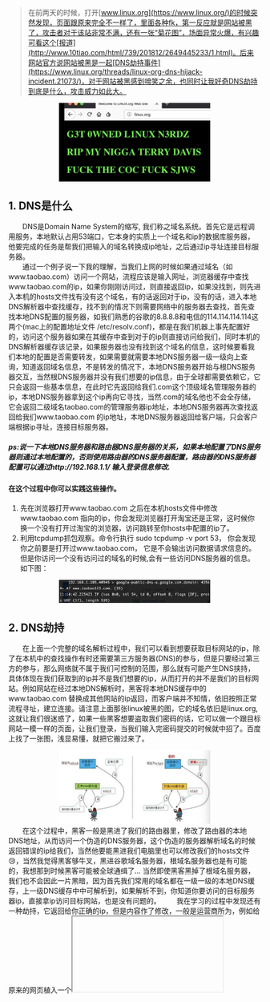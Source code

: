 > 在前两天的时候，打开[www.linux.org](https://www.linux.org/)的时候突然发现，页面跟原来完全不一样了，里面各种fk，第一反应就是网站被黑了，攻击者对于该站非常不满，还有一张“菊花图”，场面异常火爆，有兴趣可看这个[报道](http://www.10tiao.com/html/739/201812/2649445233/1.html)。后来网站官方说网站被黑是一起[DNS劫持事件](https://www.linux.org/threads/linux-org-dns-hijack-incident.21073/)，对于网站被黑感到啼笑之余，也同时让我好奇DNS劫持到底是什么，攻击威力如此大。
<div align=center><img src="https://github.com/FantasyGao/FantasyGao.github.io/blob/master/imgs/20181208_1.jpg" height="40%" width="60%"/></div>

## 1. DNS是什么
&emsp;&emsp;DNS是Domain Name System的缩写, 我们称之域名系统。首先它是远程调用服务，本地默认占用53端口，它本身的实质上一个域名和ip的数据库服务器，他要完成的任务是帮我们把输入的域名转换成ip地址，之后通过ip寻址连接目标服务器。  
&emsp;&emsp;通过一个例子说一下我的理解，当我们上网的时候如果通过域名（如www.taobao.com）访问一个网站，流程应该是输入网址，浏览器缓存中查找www.taobao.com的ip，如果你刚刚访问过，则直接返回ip，如果没找到，则先进入本机的hosts文件找有没有这个域名，有的话返回对于ip，没有的话，进入本地DNS解析器中查找缓存，找不到的情况下则需要网络中的服务器去查找，首先查找本地DNS配置的服务器，如我们熟悉的谷歌的8.8.8.8和电信的114.114.114.114这两个(mac上的配置地址文件 /etc/resolv.conf)，都是在我们机器上事先配置好的，访问这个服务器如果在其缓存中查到对于的ip则直接访问给我们，同时本机的DNS解析器缓存该记录，如果服务器也没有找到这个域名的信息，这时候要看我们本地的配置是否需要转发，如果需要就需要本地DNS服务器一级一级向上查询，知道返回域名信息，不是转发的情况下，本地DNS服务器开始与根DNS服务器交互，当然根DNS服务器并没有我们想要的ip信息，由于全球都需要依赖它，它只会返回一些基本信息，在此时它先返回给我们.com这个顶级域名管理服务器的ip，本地DNS服务器拿到这个ip再向它寻找，当然.com的域名他也不会全存储，它会返回二级域名taobao.com的管理服务器ip地址，本地DNS服务器再次查找返回给我们www.taobao.com 的ip地址，本地DNS服务器返回给客户端，只会客户端根据ip寻址，连接目标服务器。

##### ps:说一下本地DNS服务器和路由器DNS服务器的关系，如果本地配置了DNS服务器则通过本地配置的，否则使用路由器的DNS服务器配置，路由器的DNS服务器配置可以通过http://192.168.1.1/ 输入登录信息修改.

#### 在这个过程中你可以实践这些操作。
1. 先在浏览器打开www.taobao.com 之后在本机hosts文件中修改www.taobao.com 指向的ip，你会发现浏览器打开淘宝还是正常，这时候你换一个没有打开过淘宝的浏览器，访问跳转至你hosts中配置的ip了。
2. 利用tcpdump抓包观察。命令行执行 sudo tcpdump -v port 53， 你会发现你之前要是打开过www.taobao.com， 它是不会输出访问数据请求信息的。但是你访问一个没有访问过的域名的时候,会有一些访问DNS服务器的信息。如下图：
<div align=center><img src="https://github.com/FantasyGao/FantasyGao.github.io/blob/master/imgs/20181208_2.jpg" height="40%" width="60%"/></div>

## 2. DNS劫持
&emsp;&emsp;在上面一个完整的域名解析过程中，我们可以看到想要获取目标网站的ip，除了在本机中的查找操作有时还需要第三方服务器(DNS)的参与，但是只要经过第三方的参与，那么网络就不属于我们可控制的范围，那么就有可能产生DNS挟持，具体体现在我们获取到的ip并不是我们想要的ip，从而打开的并不是我们的目标网站。例如网站在经过本地DNS解析时，黑客将本地DNS缓存中的www.taobao.com 替换成其他网站的ip返回，而客户端并不知情，依旧按照正常流程寻址，建立连接。请注意上面那张linux被黑的图，它的域名依旧是linux.org,这就让我们很迷惑了，如果一些黑客想要盗取我们密码的话，它可以做一个跟目标网站一模一样的页面，让我们登录，当我们输入完密码提交的时候就中招了。百度上找了一张图，浅显易懂，就把它搬过来了。
<div align=center><img src="https://github.com/FantasyGao/FantasyGao.github.io/blob/master/imgs/20181208_3.jpg" height="40%" width="60%"/></div>
&emsp;&emsp;在这个过程中，黑客一般是黑进了我们的路由器里，修改了路由器的本地DNS地址，从而访问一个伪造的DNS服务器，这个伪造的服务器解析域名的时候返回错误的ip给我们，当然他要能黑进我们电脑里也可以修改我们的hosts文件😢，当然我觉得黑客够牛叉，黑进谷歌域名服务器，根域名服务器也是有可能的，我想那到时候黑客可能被全球通缉了... 当然即使黑客黑掉了根域名服务器，我们也不会因此一片黑暗，因为首先我们常用的域名都在一级一级的本地DNS缓存，上一级DNS缓存中中可解析到，如果解析不到，你知道你要访问的目标服务器ip，直接拿ip访问目标网站，也是没有问题的。
&emsp;&emsp;我在学习的过程中发现还有一种劫持，它返回给你正确的ip，但是内容作了修改，一般是运营商所为，例如给原来的网页植入一个<iframe>展示一些广告。不过这种方式很不常见，也危害不大，毕竟运营商还不会到用这种方式骗我们密码的地步，因为他们想知道不用这么费劲😁。
  
##  3. DNS预防
&emsp;&emsp;关于怎么预防我认为在客户端还是比较费劲的，不过我们在平时的注意也可以避免一些，例如上面的linux.org那张图，可以看出它是不安全的，因为原来的linux.org是https的，被劫持之后证书验证不通过。正常情况下未被劫持的网站应该是如下这样子的。
<div align=center><img src="https://github.com/FantasyGao/FantasyGao.github.io/blob/master/imgs/20181208_4.jpg" height="40%" width="60%"/></div>
当然并不是https就不能劫持，可以看看这篇文章[HTTPS 可能被这样劫持吗？](https://www.zhihu.com/question/22795329)
